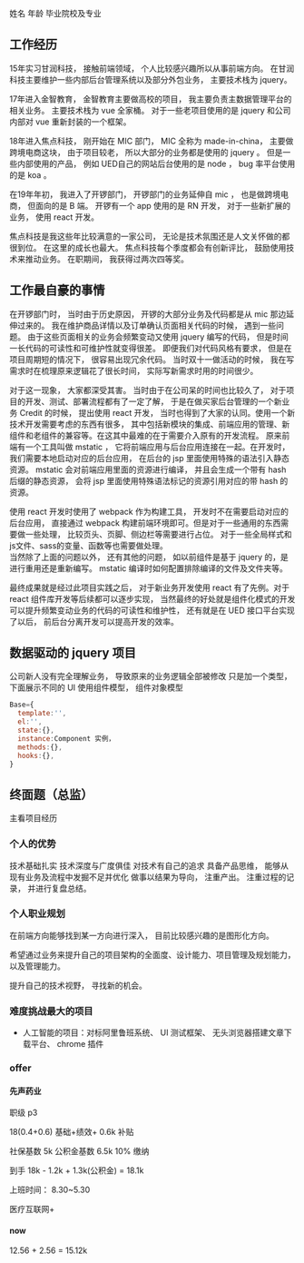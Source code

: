 姓名
年龄
毕业院校及专业

## 工作经历
15年实习甘润科技， 接触前端领域， 个人比较感兴趣所以从事前端方向。
在甘润科技主要维护一些内部后台管理系统以及部分外包业务， 主要技术栈为 jquery。

17年进入金智教育， 金智教育主要做高校的项目， 我主要负责主数据管理平台的相关业务。
主要技术栈为 vue 全家桶。 对于一些老项目使用的是 jquery 和公司内部对 vue 重新封装的一个框架。

18年进入焦点科技， 刚开始在 MIC 部门， MIC 全称为 made-in-china， 主要做跨境电商这块， 由于项目较老，
所以大部分的业务都是使用的 jquery 。 但是一些内部使用的产品， 例如 UED自己的网站后台使用的是 node ， bug 率平台使用的是 koa 。

在19年年初， 我进入了开锣部门， 开锣部门的业务延伸自 mic ， 也是做跨境电商， 但面向的是 B 端。 开锣有一个 app 使用的是 RN 开发， 对于一些新扩展的业务， 使用 react 开发。  

焦点科技是我这些年比较满意的一家公司， 无论是技术氛围还是人文关怀做的都很到位。 在这里的成长也最大。 焦点科技每个季度都会有创新评比， 鼓励使用技术来推动业务。 在职期间， 我获得过两次四等奖。

## 工作最自豪的事情
在开锣部门时， 当时由于历史原因， 开锣的大部分业务及代码都是从 mic 那边延伸过来的。 我在维护商品详情以及订单确认页面相关代码的时候， 遇到一些问题。 由于这些页面相关的业务会频繁变动又使用 jquery 编写的代码， 但是时间一长代码的可读性和可维护性就变得很差。 即便我们对代码风格有要求， 但是在项目周期短的情况下， 很容易出现冗余代码。 当时双十一做活动的时候， 我在写需求时在梳理原来逻辑花了很长时间， 实际写新需求时用的时间很少。

对于这一现象， 大家都深受其害。 当时由于在公司呆的时间也比较久了， 对于项目的开发、测试、部署流程都有了一定了解， 于是在做买家后台管理的一个新业务 Credit 的时候， 提出使用 react 开发， 当时也得到了大家的认同。使用一个新技术开发需要考虑的东西有很多， 其中包括新模块的集成、前端应用的管理、新组件和老组件的兼容等。在这其中最难的在于需要介入原有的开发流程。
原来前端有一个工具叫做 mstatic ， 它将前端应用与后台应用连接在一起。在开发时，我们需要本地启动对应的后台应用， 在后台的 jsp 里面使用特殊的语法引入静态资源。 mstatic 会对前端应用里面的资源进行编译， 并且会生成一个带有 hash 后缀的静态资源， 会将 jsp 里面使用特殊语法标记的资源引用对应的带 hash 的资源。 

使用 react 开发时使用了 webpack 作为构建工具， 开发时不在需要启动对应的后台应用， 直接通过 webpack 构建前端环境即可。但是对于一些通用的东西需要做一些处理， 比较页头、页脚、侧边栏等需要进行占位。 对于一些全局样式和js文件、sass的变量、函数等也需要做处理。  
当然除了上面的问题以外， 还有其他的问题， 如以前组件是基于 jquery 的，是进行重用还是重新编写。 mstatic 编译时如何配置排除编译的文件及文件夹等。

最终成果就是经过此项目实践之后， 对于新业务开发使用 react 有了先例。对于 react 组件库开发等后续都可以逐步实现， 当然最终的好处就是组件化模式的开发可以提升频繁变动业务的代码的可读性和维护性， 还有就是在 UED 接口平台实现了以后， 前后台分离开发可以提高开发的效率。


## 数据驱动的 jquery 项目

公司新人没有完全理解业务， 导致原来的业务逻辑全部被修改
只是加一个类型， 下面展示不同的  UI
使用组件模型， 组件对象模型
```js
Base={
  template:'',
  el:'',
  state:{},
  instance:Component 实例，
  methods:{},
  hooks:{},   
}
```

## 终面题（总监）
主看项目经历

### 个人的优势
技术基础扎实
技术深度与广度俱佳
对技术有自己的追求
具备产品思维， 能够从现有业务及流程中发掘不足并优化
做事以结果为导向， 注重产出。
注重过程的记录， 并进行复盘总结。

### 个人职业规划

在前端方向能够找到某一方向进行深入， 目前比较感兴趣的是图形化方向。

希望通过业务来提升自己的项目架构的全面度、设计能力、项目管理及规划能力， 以及管理能力。

提升自己的技术视野， 寻找新的机会。


### 难度挑战最大的项目
- 人工智能的项目：对标阿里鲁班系统、 UI 测试框架、 无头浏览器搭建文章下载平台、 chrome 插件


### offer

#### 先声药业
职级 p3

18(0.4+0.6) 基础+绩效+ 0.6k 补贴

社保基数 5k 公积金基数 6.5k 10% 缴纳

到手 18k - 1.2k + 1.3k(公积金) = 18.1k

上班时间： 8.30~5.30

医疗互联网+

#### now


12.56 + 2.56 = 15.12k


